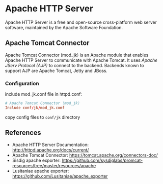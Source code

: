 # Apache HTTP Server

Apache HTTP Server is a free and open-source cross-platform web server software, maintained by the Apache Software Foundation.

## Apache Tomcat Connector

Apache Tomcat Connector (mod_jk) is an Apache module that enables Apache HTTP Server to communicate with Apache Tomcat.
It uses *Apache JServ Protocol (AJP)* to connect to the backend. Backends known to support AJP are Apache Tomcat, Jetty and JBoss.

### Configuration

include mod_jk.conf file in httpd.conf:

```conf
# Apache Tomcat Connector (mod_jk)
Include conf/jk/mod_jk.conf
```

copy config files to `conf/jk` directory

## References

- Apache HTTP Server Documentation: <http://httpd.apache.org/docs/current/>
- Apache Tomcat Connector: <https://tomcat.apache.org/connectors-doc/>
- Sisdig apache exporter: <https://github.com/sysdiglabs/promcat-resources/tree/master/resources/apache>
- Lusitaniae apache exporter: <https://github.com/Lusitaniae/apache_exporter>
